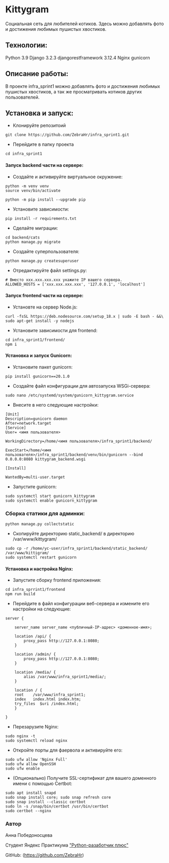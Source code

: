 
# Kittygram
Социальная сеть для любителей котиков. Здесь можно добавлять фото и достижения любимых пушистых хвостиков.


## Технологии:
Python 3.9
Django 3.2.3
djangorestframework 3.12.4
Nginx
gunicorn

## Описание работы:
В проекте infra_sprint1 можно добавлять фото и достижения любимых пушистых хвостиков, а так же просматривать котиков других пользователей.

## Установка и запуск:
- Клонируйте репозитоий
```
git clone https://github.com/ZebraHr/infra_sprint1.git
```
- Перейдите в папку проекта
```
cd infra_sprint1
```
#### Запуск backend части на сервере:

- Создайте и активируйте виртуальное окружение:
```
python -m venv venv
source venv/bin/activate
```
```
python -m pip install --upgrade pip
```
- Установите зависимости:
```
pip install -r requirements.txt
```
- Сделайте миграции:
```
cd backend/cats
python manage.py migrate
```
- Создайте суперпользователя:
```
python manage.py createsuperuser
```
- Отредактируйте файл settings.py:
```
# Вместо xxx.xxx.xxx.xxx укажите IP вашего сервера.
ALLOWED_HOSTS = ['xxx.xxx.xxx.xxx', '127.0.0.1', 'localhost'] 
```
#### Запуск frontend части на сервере:

- Установте на сервер Node.js:
```
curl -fsSL https://deb.nodesource.com/setup_18.x | sudo -E bash - &&\
sudo apt-get install -y nodejs 
```
- Установите зависимости для frontend:
```
cd infra_sprint1/frontend/
npm i
```

#### Установка и запуск Gunicorn:
- Установите пакет gunicorn:
```
pip install gunicorn==20.1.0
```
- Создайте файл конфигурации для автозапуска WSGi-сервера:
```
sudo nano /etc/systemd/system/gunicorn_kittygram.service
```
- Внесите в него следующие настройки:
```
[Unit]
Description=gunicorn daemon
After=network.target
[Service]
User= <имя пользователя>

WorkingDirectory=/home/<имя пользователя>/infra_sprint1/backend/

ExecStart=/home/<имя пользователя>/infra_sprint1/backend/venv/bin/gunicorn --bind 0.0.0.0:8080 kittygram_backend.wsgi

[Install]

WantedBy=multi-user.target
```

- Запустите gunicorn:
```
sudo systemctl start gunicorn_kittygram
sudo systemctl enable gunicorn_kittygram
```
### Сборка статики для админки:
```
python manage.py collectstatic
```
- Скопируйте директорию static_backend/ в директорию /var/www/kittygram/
```
sudo cp -r /home/yc-user/infra_sprint1/backend/static_backend/ /var/www/kittigram/
sudo systemctl restart gunicorn 
```
#### Установка и настройка Nginx:
- Запустите сборку frontend приложения:
```
cd infra_sprrint1/frontend
npm run build
```
- Перейдите в файл конфигурации веб-сервера и измените его настройки на следующие:
```
server {

    server_name server_name <публичный-IP-адрес> <доменное-имя>;

    location /api/ {
        proxy_pass http://127.0.0.1:8080;
    }

    location /admin/ {
        proxy_pass http://127.0.0.1:8080;
    }

    location /media/ {
        alias /var/www/infra_sprint1/media/;
    }

    location / {
    root    /var/www/infra_sprint1;
    index   index.html index.htm;
    try_files  $uri /index.html;
    }

}
```
- Перезарузите Nginx:
```
sudo nginx -t
sudo systemctl reload nginx
```
- Откройте порты для фаервола и активируйте его:
```
sudo ufw allow 'Nginx Full'
sudo ufw allow OpenSSH
sudo ufw enable
```
- (Опционально) Получите SSL-сертификат для вашего доменного имени с помощью Certbot:
```
sudo apt install snapd
sudo snap install core; sudo snap refresh core
sudo snap install --classic certbot
sudo ln -s /snap/bin/certbot /usr/bin/certbot 
sudo certbot --nginx
```


### Автор
Анна Победоносцева

Студент Яндекс Практикума ["Python-разаботчик плюс"](https://practicum.yandex.ru/python-developer-plus/?from=catalog)

GitHub:
(https://github.com/ZebraHr)

